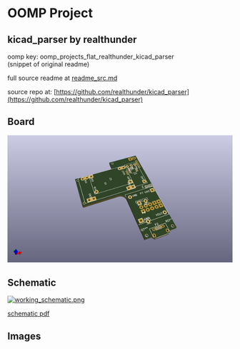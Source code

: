 # OOMP Project  
## kicad_parser  by realthunder  
  
oomp key: oomp_projects_flat_realthunder_kicad_parser  
(snippet of original readme)  
  
  
  full source readme at [readme_src.md](readme_src.md)  
  
source repo at: [https://github.com/realthunder/kicad_parser](https://github.com/realthunder/kicad_parser)  
## Board  
  
[![working_3d.png](working_3d_600.png)](working_3d.png)  
## Schematic  
  
[![working_schematic.png](working_schematic_600.png)](working_schematic.png)  
  
[schematic pdf](working_schematic.pdf)  
## Images  

